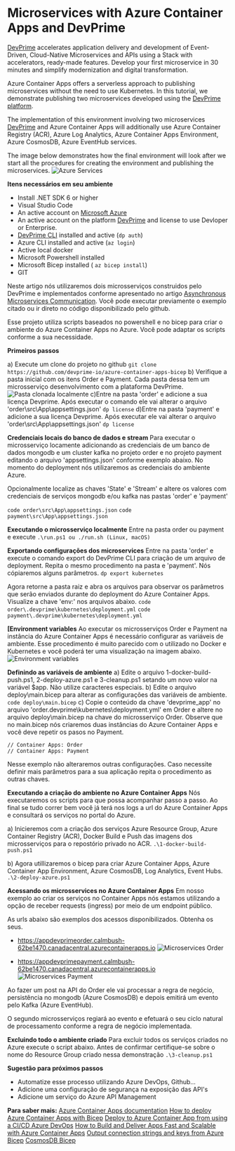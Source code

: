 # Microservices with Azure Container Apps and DevPrime 
[DevPrime](https://devprime.io) accelerates application delivery and development of Event-Driven, Cloud-Native Microservices and APIs using a Stack with accelerators, ready-made features. Develop your first microservice in 30 minutes and simplify modernization and digital transformation.

Azure Container Apps offers a serverless approach to publishing microservices without the need to use Kubernetes. In this tutorial, we demonstrate publishing two microservices developed using the [DevPrime platform](https://devprime.io).

The implementation of this environment involving two microservices [DevPrime](https://devprime.io) and Azure Container Apps will additionally use Azure Container Registry (ACR), Azure Log Analytics, Azure Container Apps Environment, Azure CosmosDB, Azure EventHub services.

The image below demonstrates how the final environment will look after we start all the procedures for creating the environment and publishing the microservices.
![Azure Services](/public-images/azure-aca-01.png)

**Itens necessários em seu ambiente**
- Install .NET SDK 6 or higher
- Visual Studio Code
- An active account on [Microsoft Azure](https://azure.com)
- An active account on the platform [DevPrime](https:/devprime.io) and license to use Devloper or Enterprise.
- [DevPrime CLI](../../../getting-started/) installed and active (`dp auth`)
- Azure CLI installed and active (`az login`)
- Active local docker
- Microsoft Powershell installed
- Microsoft Bicep installed ( `az bicep install`)
- GIT

Neste artigo nós utilizaremos dois microsserviços construidos pelo DevPrime e implementados conforme apresentado no artigo [Asynchronous Microservices Communication](../../../how-to/asynchronous-microservices-communication/). Você pode executar previamente o exemplo citado ou ir direto no código disponibilizado pelo github.

Esse projeto utiliza scripts baseados no powershell e no bicep para criar o ambiente do Azure Container Apps no Azure. Você pode adaptar os scripts conforme a sua necessidade.

**Primeiros passos**

a) Execute um clone do projeto no github
`git clone https://github.com/devprime-io/azure-container-apps-bicep`
b) Verifique a pasta inicial com os itens Order e Payment. Cada pasta dessa tem um microsserviço desenvolvimento com a plataforma DevPrime.
![Pasta clonada localmente](/public-images/azure-aca-02.png)
c)Entre na pasta 'order' e adicione a sua licença Devprime. Após executar o comando ele vai alterar 
o arquivo 'order\src\App\appsettings.json'
`dp license`
d)Entre na pasta 'payment' e adicione a sua licença Devprime. Após executar ele vai alterar 
o arquivo 'order\src\App\appsettings.json'
`dp license`

**Credenciais locais do banco de dados e stream**
Para executar o microsserviço locamente adicionando as credenciais de um banco de dados mongodb e um cluster kafka no projeto order e no projeto payment editando o arquivo 'appsettings.json' conforme exemplo abaixo. No momento do deployment nós utilizaremos as credenciais do ambiente Azure.

Opcionalmente localize as chaves 'State' e 'Stream' e altere os valores com credenciais de serviços mongodb e/ou kafka nas pastas 'order' e 'payment'

`code order\src\App\appsettings.json`
`code payment\src\App\appsettings.json`

**Executando o microsserviço localmente**
Entre na pasta order ou payment e execute
 `.\run.ps1 ou ./run.sh (Linux, macOS)`

**Exportando configurações dos microservices**
Entre na pasta 'order' e execute o comando export do DevPrime CLI para criação de um arquivo de deployment. Repita o mesmo procedimento na pasta  e 'payment'. Nós cópiaremos alguns parâmetros. 
`dp export kubernetes`

Agora retorne a pasta raiz e abra os arquivos para observar os parâmetros que serão enviados
durante do deployment do Azure Container Apps. Visualize a chave 'env:' nos arquivos abaixo.
`code order\.devprime\kubernetes\deployment.yml`
`code payment\.devprime\kubernetes\deployment.yml`

**[Environment variables**
Ao executar os microsserviços Order e Payment na instância do Azure Container Apps é necessário configurar as variáveis de ambiente. Esse procedimento é muito parecido com o utilizado no Docker e Kubernetes e você poderá ter uma visualização na imagem abaixo.
![Environment variables](/public-images/azure-aca-03.png)

**Definindo as variáveis de ambiente**
a) Edite o arquivo 1-docker-build-push.ps1, 2-deploy-azure.ps1 e 3-cleanup.ps1 setando um novo valor na variável $app. Não utilize caracteres especiais.
b) Edite o arquivo deploy\main.bicep para alterar as configurações das variáveis de ambiente. 
`code deploy\main.bicep`
c) Copie o conteúdo da chave 'devprime_app' no arquivo 'order\.devprime\kubernetes\deployment.yml' em Order e altere no arquivo deploy\main.bicep na chave do microsserviço Order. Observe que no main.bicep nós criaremos duas instâncias do Azure Container Apps e você deve repetir os pasos no Payment.
```
// Container Apps: Order
// Container Apps: Payment
``` 
Nesse exemplo não alteraremos outras configurações. Caso necessite definir mais parâmetros para a sua aplicação repita o procedimento as outras chaves.

**Executando a criação do ambiente no Azure Container Apps**
Nós executaremos os scripts para que possa acompanhar passo a passo. Ao final se tudo correr bem você já terá nos logs a url do Azure Container Apps e consultará os serviços no portal do Azure.

a) Inicieremos com a criação dos serviços Azure Resource Group, Azure Container Registry (ACR), Docker Build e Push das imagens dos microsserviços para o repostório privado no ACR.
`.\1-docker-build-push.ps1`

b) Agora utillizaremos o bicep para criar Azure Container Apps, Azure Container App Environment, Azure CosmosDB, Log Analytics, Event Hubs.
`.\2-deploy-azure.ps1`

**Acessando os microsservices no Azure Container Apps**
Em nosso exemplo ao criar os serviços no Container Apps nós estamos utilizando a opção de receber requests (ingress) por meio de um endpoint público. 

As urls abaixo são exemplos dos acessos disponibilizados. Obtenha os seus.
- https://appdevprimeorder.calmbush-62be1470.canadacentral.azurecontainerapps.io
![Microservices Order](/public-images/azure-aca-04.png)

- https://appdevprimepayment.calmbush-62be1470.canadacentral.azurecontainerapps.io
![Microservices Payment](/public-images/azure-aca-05.png)

Ao fazer um post na API do Order ele vai processar a regra de negócio, persistência no mongodb (Azure CosmosDB) e depois emitirá um evento pelo Kafka (Azure EventHub).

O segundo microsserviços regiará ao evento e efetuará o seu ciclo natural de processamento conforme a regra de negócio implementada.

**Excluindo todo o ambiente criado**
Para excluir todos os serviços criados no Azure execute o script abaixo. Antes de confirmar certifique-se sobre o nome do Resource Group criado nessa demonstração
`.\3-cleanup.ps1`


**Sugestão para próximos passos**
- Automatize esse processo utilizando Azure DevOps, Github...
- Adicione uma configuração de segurança na exposição das API's
- Adicione um serviço do Azure API Management

**Para saber mais:**
[Azure Container Apps documentation](https://docs.microsoft.com/en-us/azure/container-apps/)
[How to deploy Azure Container Apps with Bicep](https://www.thorsten-hans.com/how-to-deploy-azure-container-apps-with-bicep/)
[Deploy to Azure Container App from using a CI/CD Azure DevOps](https://thomasthornton.cloud/2022/02/11/deploy-to-azure-container-app-from-azure-container-registry-using-a-ci-cd-azure-devops-pipeline-and-azure-cli%EF%BF%BC/)
[How to Build and Deliver Apps Fast and Scalable with Azure Container Apps](https://www.youtube.com/watch?v=b3dopSTnSRg)
[Output connection strings and keys from Azure Bicep](https://blog.johnnyreilly.com/2021/07/07/output-connection-strings-and-keys-from-azure-bicep/)
[CosmosDB Bicep](https://docs.microsoft.com/en-us/azure/cosmos-db/mongodb/manage-with-bicep)
